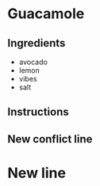 # Guacamole
## Ingredients
* avocado
* lemon
* vibes
* salt
## Instructions
## New conflict line
# New line 

